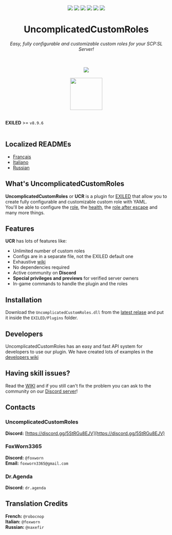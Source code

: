 <div align="center"><a href="https://github.com/UncomplicatedCustomServer/UncomplicatedCustomRoles/releases/latest"><img src="https://img.shields.io/github/v/release/UncomplicatedCustomServer/UncomplicatedCustomRoles"></a> <a href="https://github.com/UncomplicatedCustomServer/UncomplicatedCustomRoles/releases/latest"><img src="https://img.shields.io/github/downloads/UncomplicatedCustomServer/UncomplicatedCustomRoles/total"></a> <a href="https://github.com/UncomplicatedCustomServer/UncomplicatedCustomRoles/pulls"><img src="https://img.shields.io/github/issues-pr/UncomplicatedCustomServer/UncomplicatedCustomRoles"></a> <a href="https://github.com/UncomplicatedCustomServer/UncomplicatedCustomRoles/pulls"><img src="https://img.shields.io/github/issues-pr-closed/UncomplicatedCustomServer/UncomplicatedCustomRoles"></a> <a href="https://github.com/UncomplicatedCustomServer/UncomplicatedCustomRoles/commits/main/"><img src="https://badgen.net/github/commits/UncomplicatedCustomServer/UncomplicatedCustomRoles/main"></a> <img src="https://img.shields.io/badge/Verified_Exiled_Plugin-ss">

  <h1>UncomplicatedCustomRoles</h1>
  <i>Easy, fully configurable and customizable custom roles for your SCP:SL Server!</i>

  <br><br>
    <img src="https://ucs.fcosma.it/api/v2/ucr/graph/black">
  <br><br>
    <a href='https://discord.gg/5StRGu8EJV'><img src='https://www.allkpop.com/upload/2021/01/content/262046/1611711962-discord-button.png' height="100"></a>
  <br><br>
</div>

**EXILED** >= `v8.9.6`
<br><br>

## Localized READMEs
- [Français](https://github.com/UncomplicatedCustomServer/UncomplicatedCustomRoles/blob/main/Localization/README-FR.md)
- [Italiano](https://github.com/UncomplicatedCustomServer/UncomplicatedCustomRoles/blob/main/Localization/README-IT.md)
- [Russian](https://github.com/UncomplicatedCustomServer/UncomplicatedCustomRoles/blob/main/Localization/README-RU.md)

## What's UncomplicatedCustomRoles
**UncomplicatedCustomRoles** or **UCR** is a plugin for [EXILED](https://github.com/Exiled-Team/EXILED) that allow you to create fully configurable and customizable custom role with YAML.\
You'll be able to configure the <ins>role</ins>, the <ins>health</ins>, the <ins>role after escape</ins> and many more things. 

## Features
**UCR** has lots of features like:
- Unlimited number of custom roles
- Configs are in a separate file, not the EXILED default one
- Exhaustive [wiki](https://github.com/UncomplicatedCustomServer/UncomplicatedCustomRoles/wiki)
- No dependencies required
- Active community on **Discord**
- __Special privileges and previews__ for verified server owners
- In-game commands to handle the plugin and the roles

## Installation
Download the `UncomplicatedCustomRoles.dll` from the [latest relase](https://github.com/UncomplicatedCustomServer/UncomplicatedCustomRoles/releases/latest) and put it inside the `EXILED/Plugins` folder.

## Developers
UncomplicatedCustomRoles has an easy and fast API system for developers to use our plugin.
We have created lots of examples in the [developers wiki](https://github.com/UncomplicatedCustomServer/UncomplicatedCustomRoles/wiki/Developers-World)

## Having skill issues?
Read the [WIKI](https://github.com/UncomplicatedCustomServer/UncomplicatedCustomRoles/wiki) and if you still can't fix the problem you can ask to the community on our [Discord server](https://discord.gg/5StRGu8EJV)!

## Contacts
### UncomplicatedCustomRoles
  **Discord:** [https://discord.gg/5StRGu8EJV](https://discord.gg/5StRGu8EJV)

### FoxWorn3365
  **Discord:** `@foxworn`\
  **Email:** `foxworn3365@gmail.com`
### Dr.Agenda
  **Discord:** `dr.agenda`

## Translation Credits
**French:** `@robocnop`\
**Italian:** `@foxworn`\
**Russian:** `@naxefir`
